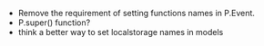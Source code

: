 * Remove the requirement of setting functions names in P.Event.
* P.super() function?
* think a better way to set localstorage names in models